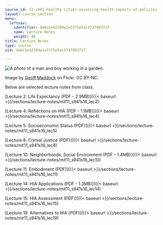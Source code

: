 ```yaml
---
course_id: 11-s941-healthy-cities-assessing-health-impacts-of-policies-and-plans-spring-2016
layout: course_section
menu:
  leftnav:
    identifier: 4a6c1e42399a1e2375e5ac3737993737
    name: Lecture Notes
    weight: 40
title: Lecture Notes
type: course
uid: 4a6c1e42399a1e2375e5ac3737993737

---
```


![A photo of a man and boy working in a garden.](/coursemedia/11-s941-healthy-cities-assessing-health-impacts-of-policies-and-plans-spring-2016/3606e42d499a19989b5ddee203915cc8_11S941_S16_Garden.jpg)  

Image by [Geoff Maddock](https://flic.kr/p/4zTFVm) on Flickr. CC BY-NC.

Below are selected lecture notes from class.

[Lecture 2: Life Expectancy (PDF - 2.9MB)]({{< baseurl >}}/sections/lecture-notes/mit11_s941s16_lec2)

[Lecture 4: Reflections on HIA (PDF - 1.1MB)]({{< baseurl >}}/sections/lecture-notes/mit11_s941s16_lec4)

[Lecture 5: Socioeconomic Status (PDF)]({{< baseurl >}}/sections/lecture-notes/mit11_s941s16_lec5)

[Lecture 8: Crimial Justice (PDF)]({{< baseurl >}}/sections/lecture-notes/mit11_s941s16_lec8)

[Lecture 10: Neighborhoods, Social Environment (PDF - 1.4MB)]({{< baseurl >}}/sections/lecture-notes/mit11_s941s16_lec10)

[Lecture 11: Embodiment (PDF)]({{< baseurl >}}/sections/lecture-notes/mit11_s941s16_lec11)

[Lecture 14: HIA Applications (PDF - 1.3MB)]({{< baseurl >}}/sections/lecture-notes/mit11_s941s16_lec14)

[Lecture 15: HIA Assessment (PDF)]({{< baseurl >}}/sections/lecture-notes/mit11_s941s16_lec15)

[Lecture 19: Alternatives to HIA (PDF)]({{< baseurl >}}/sections/lecture-notes/mit11_s941s16_lec19)